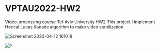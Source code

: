 # VPTAU2022-HW2
Video-processing course Tel-Aviv University HW2 This project I implement Herical Lucas Kanade algorithm to make video stabilization.

![Screenshot 2023-04-12 161018](https://user-images.githubusercontent.com/56262208/231467882-51a04657-2db3-4306-98da-b11ddd6375c9.png)


![2](https://user-images.githubusercontent.com/56262208/231468084-181175f3-bcf4-41c2-bafd-a7e107f1c016.png)



